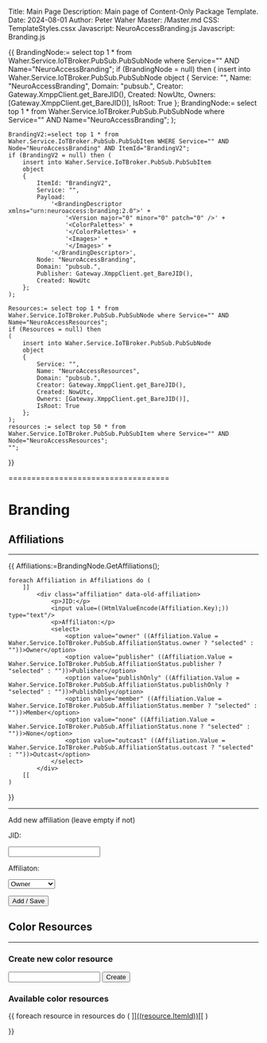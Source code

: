 ﻿Title: Main Page
Description: Main page of Content-Only Package Template.
Date: 2024-08-01
Author: Peter Waher
Master: /Master.md
CSS: TemplateStyles.cssx
Javascript: NeuroAccessBranding.js
Javascript: Branding.js

{{
    BrandingNode:= select top 1 * from Waher.Service.IoTBroker.PubSub.PubSubNode where Service="" AND Name="NeuroAccessBranding";
    if (BrandingNode = null) then (
        insert into Waher.Service.IoTBroker.PubSub.PubSubNode
        object 
        {
            Service: "", 
            Name: "NeuroAccessBranding", 
            Domain: "pubsub.", 
            Creator: Gateway.XmppClient.get_BareJID(), 
            Created: NowUtc, 
            Owners: [Gateway.XmppClient.get_BareJID()], 
            IsRoot: True 
        };
        BrandingNode:= select top 1 * from Waher.Service.IoTBroker.PubSub.PubSubNode where Service="" AND Name="NeuroAccessBranding";
    );

    BrandingV2:=select top 1 * from Waher.Service.IoTBroker.PubSub.PubSubItem WHERE Service="" AND Node="NeuroAccessBranding" AND ItemId="BrandingV2";
    if (BrandingV2 = null) then (
        insert into Waher.Service.IoTBroker.PubSub.PubSubItem
        object 
        {
            ItemId: "BrandingV2",
            Service: "",
            Payload: 
                '<BrandingDescriptor xmlns="urn:neuroaccess:branding:2.0">' +
                    '<Version major="0" minor="0" patch="0" />' +
                    '<ColorPalettes>' +
                    '</ColorPalettes>' +
                    '<Images>' +
                    '</Images>' +
                '</BrandingDescriptor>',
            Node: "NeuroAccessBranding",
            Domain: "pubsub.", 
            Publisher: Gateway.XmppClient.get_BareJID(), 
            Created: NowUtc 
        };
    );

    Resources:= select top 1 * from Waher.Service.IoTBroker.PubSub.PubSubNode where Service="" AND Name="NeuroAccessResources";
    if (Resources = null) then 
    (
        insert into Waher.Service.IoTBroker.PubSub.PubSubNode
        object 
        {
            Service: "", 
            Name: "NeuroAccessResources", 
            Domain: "pubsub.", 
            Creator: Gateway.XmppClient.get_BareJID(), 
            Created: NowUtc, 
            Owners: [Gateway.XmppClient.get_BareJID()], 
            IsRoot: True 
        };
    );
    resources := select top 50 * from Waher.Service.IoTBroker.PubSub.PubSubItem where Service="" AND Node="NeuroAccessResources";
    "";
}}

===================================

# Branding

## Affiliations
-------------------------------

{{
    Affiliations:=BrandingNode.GetAffiliations();

    foreach Affiliation in Affiliations do (
        ]]
            <div class="affiliation" data-old-affiliation>
                <p>JID:</p>
                <input value=((HtmlValueEncode(Affiliation.Key);)) type="text"/>
                <p>Affiliaton:</p>
                <select>
                    <option value="owner" ((Affiliation.Value = Waher.Service.IoTBroker.PubSub.AffiliationStatus.owner ? "selected" : ""))>Owner</option>
                    <option value="publisher" ((Affiliation.Value = Waher.Service.IoTBroker.PubSub.AffiliationStatus.publisher ? "selected" : ""))>Publisher</option>
                    <option value="publishOnly" ((Affiliation.Value = Waher.Service.IoTBroker.PubSub.AffiliationStatus.publishOnly ? "selected" : ""))>PublishOnly</option>
                    <option value="member" ((Affiliation.Value = Waher.Service.IoTBroker.PubSub.AffiliationStatus.member ? "selected" : ""))>Member</option>
                    <option value="none" ((Affiliation.Value = Waher.Service.IoTBroker.PubSub.AffiliationStatus.none ? "selected" : ""))>None</option>
                    <option value="outcast" ((Affiliation.Value = Waher.Service.IoTBroker.PubSub.AffiliationStatus.outcast ? "selected" : ""))>Outcast</option>
                </select>
            </div>
        [[
    )
}}

-----------------------------------

<p>Add new affiliation (leave empty if not)</p>
<div class="affiliation">
    <p>JID:</p>
    <input value="" type="text"/>
    <p>Affiliaton:</p>
    <select>
        <option value="owner">Owner</option>
        <option value="publisher">Publisher</option>
        <option value="publishOnly">PublishOnly</option>
        <option value="member">Member</option>
        <option value="none">None</option>
        <option value="outcast">Outcast</option>
    </select>
</div>

<button id="save-affiliations-button">Add / Save</button>

## Color Resources
-------------------------------

### Create new color resource
<input id="color-resource-name" type="text">
<button id="color-resource-button">Create</button>

### Available color resources
<div>
{{
    foreach resource in resources do (
        ]]<a class="button" href="EditResource.md?ResourceName=((resource.ItemId))">((resource.ItemId))</a>[[
    )

}}
</div>